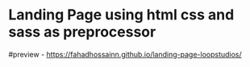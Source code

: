 # Landing Page using html css and sass as preprocessor

#preview - https://fahadhossainn.github.io/landing-page-loopstudios/
